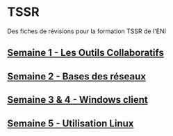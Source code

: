 # TSSR  
Des fiches de révisions pour la formation TSSR de l'ENI
## [Semaine 1 - Les Outils Collaboratifs](https://github.com/Addleo/TSSR/tree/S01-Outils_collaboratifs)  
  
## [Semaine 2 - Bases des réseaux](https://github.com/Addleo/TSSR/tree/S02-Bases_des_r%C3%A9seaux)  

## [Semaine 3 & 4 - Windows client](https://github.com/Addleo/TSSR/tree/S03%264-Windows_client)

## [Semaine 5 - Utilisation Linux](https://github.com/Addleo/TSSR/tree/S05-Linux_util)

